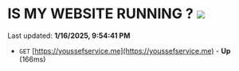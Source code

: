 # IS MY WEBSITE RUNNING ? [![](https://img.shields.io/static/v1?label=Sponsor&message=%E2%9D%A4&logo=GitHub&color=%23fe8e86)](https://github.com/sponsors/Youssef-Lehmam)

Last updated: **1/16/2025, 9:54:41 PM**

- `GET` [https://youssefservice.me](https://youssefservice.me) - **Up** (166ms)
